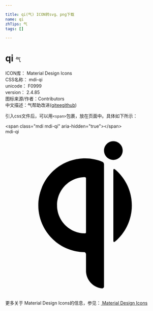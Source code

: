 ```yaml
---

title: qi(气) ICON转svg、png下载
name: qi
zhTips: 气
tags: []

---
```


# qi  <small style="font-size: 60%;font-weight: 100">气</small>


<div class="detail-page">
<p>
<span>
ICON库：
<span class="badge-secondary badge">Material Design Icons</span> 
</span>
<br/>
<span>
CSS名称：
<span class="badge-secondary badge">mdi-qi</span> 
</span>
<br/>
<span>
unicode：
<span class="badge-secondary badge">F0999</span> 
<copy-btn content='F0999' btn-title=""></copy-btn>
<copy-btn :content='String.fromCodePoint(parseInt("F0999", 16))' btn-title="复制U"></copy-btn>
</span>
<br/>
<span>
version：
<span class="badge-secondary badge">2.4.85</span> 
</span>
<br/>
<span>图标来源/作者：<span class="badge-light badge">Contributors</span></span> 
<br/>
<span class="zh-detail">中文描述：<span class="badge-primary badge">气</span><span class="help-link"><span>帮助改进</span>(<a href="https://gitee.com/liuwave/icon-helper/edit/master/json/material/qi.json" target="_blank" rel="noopener noreferrer">gitee</a><a href="https://github.com/liuwave/icon-helper/edit/master/json/material/qi.json" target="_blank" rel="noopener noreferrer">github</a></span>)</span><br/>
</p>
</div>
<div class="alert alert-dark">
  <i class="mdi mdi-qi mdi-48px"></i>
  <i class="mdi mdi-qi mdi-36px"></i>
  <i class="mdi mdi-qi mdi-24px"></i>
  <i class="mdi mdi-qi mdi-18px"></i>
</div>
<div>
  <p>引入css文件后，可以用<code>&lt;span&gt;</code>包裹，放在页面中。具体如下所示：    
  </p>
  <div class="alert alert-primary" style="font-size: 14px">
    &lt;span class="mdi mdi-qi" aria-hidden="true"&gt;&lt;/span&gt;
    <copy-btn content='<span class="mdi mdi-qi" aria-hidden="true"></span>'></copy-btn>
  </div>
  <div class="alert alert-secondary">
    <i class="mdi mdi-qi"
    style="font-size: 24px"
    aria-hidden="true"></i> mdi-qi
    <copy-btn content="mdi-qi" btn-title="复制图标名称"></copy-btn>
  </div>
</div>
<div id="svg" class="svg-wrap">
<svg xmlns="http://www.w3.org/2000/svg" viewBox="0 0 24 24"><path d="M12.09,6.56V14.64C12.09,14.72 12,14.79 11.94,14.79C9.62,14.79 7.75,12.91 7.75,10.6C7.75,8.28 9.62,6.4 11.94,6.4C12,6.4 12.09,6.47 12.09,6.56M12.09,17.86V20.29C12.06,21.69 13.12,22.87 14.5,23C14.66,23 14.78,22.89 14.79,22.73V4.47C14.78,4.3 14.68,4.15 14.5,4.09C10.92,2.67 6.86,4.44 5.44,8.03C4,11.63 5.79,15.69 9.38,17.11C10.16,17.42 11,17.58 11.81,17.6C11.95,17.59 12.07,17.71 12.08,17.87M16.19,5.5V15.72C16.19,16 16.19,16.2 16.46,16V16C19.42,13.5 19.81,9.09 17.33,6.13C17.07,5.81 16.77,5.5 16.46,5.26C16.19,5.05 16.19,5.26 16.19,5.53M14.79,2.43C14.79,1.66 15.42,1.03 16.19,1.03C16.96,1.03 17.59,1.66 17.59,2.43C17.59,3.2 16.96,3.83 16.19,3.83V3.83C15.42,3.83 14.79,3.2 14.79,2.43" /></svg>
</div>
<detail full-name='mdi-qi'></detail>
    
<div><p>更多关于 Material Design Icons的信息，参见：<a target="_blank" href="https://iconhelper.cn/material.html"> Material Design Icons</a>
</p></div>

